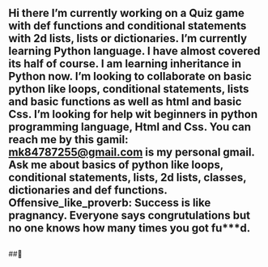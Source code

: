 ## Hi there I’m currently working on a Quiz game with def functions and conditional statements with 2d lists, lists or dictionaries. I’m currently learning Python language. I have almost covered its half of course. I am learning inheritance in Python now. I’m looking to collaborate on basic python like loops, conditional statements, lists and basic functions as well as html and basic Css. I’m looking for help wit beginners in python programming language, Html and Css. You can reach me by this gamil: mk84787255@gmail.com is my personal gmail. Ask me about basics of python like loops, conditional statements, lists, 2d lists, classes, dictionaries and def functions. Offensive_like_proverb: Success is like pragnancy. Everyone says congrutulations but no one knows how many times you got fu***d.




##

##👋

<!--
##**Mk567m/Mk567m** is a ✨ _special_ ✨ repository because its `README.md` (this file) appears on your GitHub profile.
